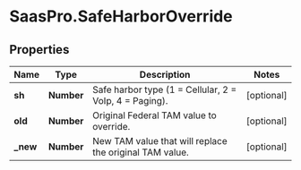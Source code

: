 # SaasPro.SafeHarborOverride

## Properties

Name | Type | Description | Notes
------------ | ------------- | ------------- | -------------
**sh** | **Number** | Safe harbor type (1 &#x3D; Cellular, 2 &#x3D; VoIp, 4 &#x3D; Paging). | [optional] 
**old** | **Number** | Original Federal TAM value to override. | [optional] 
**_new** | **Number** | New TAM value that will replace the original TAM value. | [optional] 


